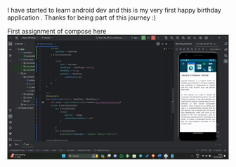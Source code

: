 I have started to learn android dev and this is my very first happy birthday application . Thanks for being part of this journey :)

First assignment of compose here 
![alt text](https://github.com/mohittalwar23/androiddev/blob/master/GDf-B0gbMAIllIN.jpeg?raw=true)
